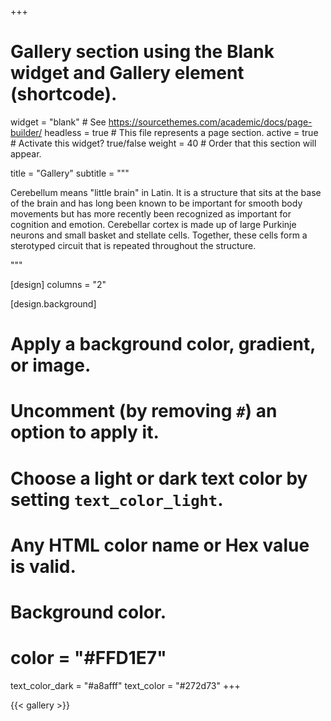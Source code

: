 +++
# Gallery section using the Blank widget and Gallery element (shortcode).
widget = "blank"  # See https://sourcethemes.com/academic/docs/page-builder/
headless = true  # This file represents a page section.
active = true  # Activate this widget? true/false
weight = 40  # Order that this section will appear.

title = "Gallery"
subtitle = """<p> Cerebellum means "little brain" in Latin. It is a structure that sits at the base of the brain and has long been known to be important for smooth body movements but has more recently been recognized as important for cognition and emotion. Cerebellar cortex is made up of large Purkinje neurons and small basket and stellate cells. Together, these cells form a sterotyped circuit that is repeated throughout the structure.</p> """ 

[design]
  columns = "2"
  
  [design.background]
  # Apply a background color, gradient, or image.
  #   Uncomment (by removing `#`) an option to apply it.
  #   Choose a light or dark text color by setting `text_color_light`.
  #   Any HTML color name or Hex value is valid.
  
  # Background color.
  # color = "#FFD1E7"
  text_color_dark = "#a8afff" 
  text_color = "#272d73" 
+++

{{< gallery >}}
